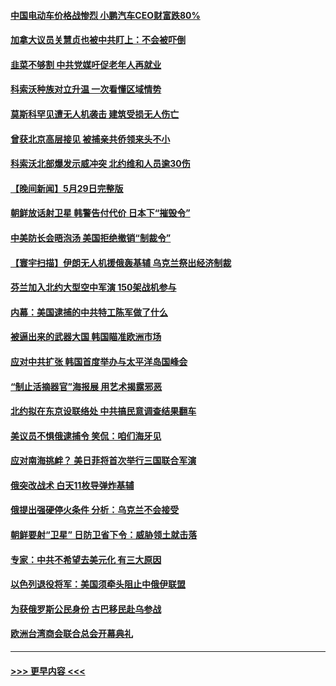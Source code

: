 #### [中国电动车价格战惨烈 小鹏汽车CEO财富跌80%](../pages/prog202/a103722475.md?t=05310043) 
#### [加拿大议员关慧贞也被中共盯上：不会被吓倒](../pages/prog202/a103722471.md?t=05310043) 
#### [韭菜不够割 中共党媒吁促老年人再就业](../pages/prog202/a103722464.md?t=05310043) 
#### [科索沃种族对立升温 一次看懂区域情势](../pages/prog202/a103722409.md?t=05310043) 
#### [莫斯科罕见遭无人机袭击 建筑受损无人伤亡](../pages/prog202/a103722380.md?t=05310043) 
#### [曾获北京高层接见 被捕亲共侨领来头不小](../pages/prog202/a103722379.md?t=05310043) 
#### [科索沃北部爆发示威冲突 北约维和人员逾30伤](../pages/prog202/a103722366.md?t=05310043) 
#### [【晚间新闻】5月29日完整版](../pages/prog202/a103722268.md?t=05310043) 
#### [朝鲜放话射卫星 韩警告付代价 日本下“摧毁令”](../pages/prog202/a103722277.md?t=05310043) 
#### [中美防长会晤泡汤 美国拒绝撤销“制裁令”](../pages/prog202/a103722339.md?t=05310043) 
#### [【寰宇扫描】伊朗无人机援俄轰基辅 乌克兰祭出经济制裁](../pages/prog202/a103722282.md?t=05310043) 
#### [芬兰加入北约大型空中军演 150架战机参与](../pages/prog202/a103722254.md?t=05310043) 
#### [内幕：美国逮捕的中共特工陈军做了什么](../pages/prog202/a103722220.md?t=05310043) 
#### [被逼出来的武器大国 韩国瞄准欧洲市场](../pages/prog202/a103722144.md?t=05310043) 
#### [应对中共扩张 韩国首度举办与太平洋岛国峰会](../pages/prog202/a103722143.md?t=05310043) 
#### [“制止活摘器官”海报展 用艺术揭露邪恶](../pages/prog202/a103722002.md?t=05310043) 
#### [北约拟在东京设联络处 中共搞民意调查结果翻车](../pages/prog202/a103722122.md?t=05310043) 
#### [美议员不惧俄逮捕令 笑侃：咱们海牙见](../pages/prog202/a103722103.md?t=05310043) 
#### [应对南海挑衅？ 美日菲将首次举行三国联合军演](../pages/prog202/a103722089.md?t=05310043) 
#### [俄突改战术 白天11枚导弹炸基辅](../pages/prog202/a103722073.md?t=05310043) 
#### [俄提出强硬停火条件 分析：乌克兰不会接受](../pages/prog202/a103721995.md?t=05310043) 
#### [朝鲜要射“卫星” 日防卫省下令：威胁领土就击落](../pages/prog202/a103721924.md?t=05310043) 
#### [专家：中共不希望去美元化 有三大原因](../pages/prog202/a103721844.md?t=05310043) 
#### [以色列退役将军：美国须牵头阻止中俄伊联盟](../pages/prog202/a103721856.md?t=05310043) 
#### [为获俄罗斯公民身份 古巴移民赴乌参战](../pages/prog202/a103721835.md?t=05310043) 
#### [欧洲台湾商会联合总会开幕典礼](../pages/prog202/a103721832.md?t=05310043) 

----
#### [ >>> 更早内容 <<< ](../indexes/prog202-earlier.md)
